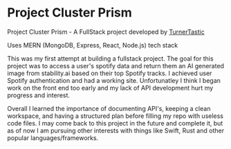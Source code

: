 # Project Cluster Prism

Project Cluster Prism - A FullStack project developed by [TurnerTastic](https://github.com/TurnerTastic1)

Uses MERN (MongoDB, Express, React, Node.js) tech stack

This was my first attempt at building a fullstack project. The goal for this project was to access a user's spotify data and return them an AI generated image from stability.ai based on their top Spotify tracks. I achieved user Spotify authentication and had a working site. Unfortunatley I think I began work on the front end too early and my lack of API development hurt my progress and interest. 

Overall I learned the importance of documenting API's, keeping a clean workspace, and having a structured plan before filling my repo with useless code files. I may come back to this project in the future and complete it, but as of now I am pursuing other interests with things like Swift, Rust and other popular languages/frameworks.
